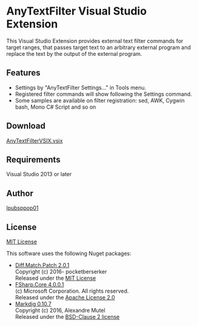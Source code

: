 # AnyTextFilter Visual Studio Extension
This Visual Studio Extension provides external text filter commands for target ranges,
that passes target text to an arbitrary external program and replace the text by the output of the external program.

## Features
* Settings by "AnyTextFilter Settings..." in Tools menu.
* Registered filter commands will show following the Settings command.
* Some samples are available on filter registration: sed, AWK, Cygwin bash, Mono C# Script and so on

## Download
[AnyTextFilterVSIX.vsix](https://github.com/lpubsppop01/AnyTextFilterVSIX/raw/master/AnyTextFilterVSIX.vsix)

## Requirements
Visual Studio 2013 or later

## Author
[lpubsppop01](https://github.com/lpubsppop01)

## License
[MIT License](https://github.com/lpubsppop01/AnyTextFilterVSIX/raw/master/LICENSE.txt)

This software uses the following Nuget packages:
* [Diff.Match.Patch 2.0.1](https://www.nuget.org/packages/Diff.Match.Patch/)  
  Copyright (c) 2016- pocketberserker  
  Released under the [MIT License](https://github.com/pocketberserker/Diff.Match.Patch/blob/master/LICENSE)
* [FSharp.Core 4.0.0.1](https://www.nuget.org/packages/FSharp.Core/)  
  (c) Microsoft Corporation. All rights reserved.  
  Released under the [Apache License 2.0](https://github.com/fsharp/fsharp/blob/master/LICENSE)
* [Markdig 0.10.7](https://www.nuget.org/packages/Markdig/)  
  Copyright (c) 2016, Alexandre Mutel  
  Released under the [BSD-Clause 2 license](https://github.com/lunet-io/markdig/blob/master/license.txt)
